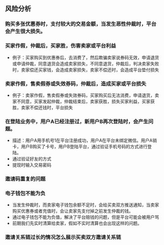 ## 风险分析

### 购买多张优惠券时，支付较大的交易金额，当发生恶性仲裁时，平台会产生很大损失。
### 买家作假，仲裁后，买家胜，伤害卖家或平台利益
- 例子：买家购买到优惠券后，去消费了，然后欺骗卖家说券码无效，申请退货或申请仲裁，同意退货会造成卖家损失，不同意退货，仲裁后，判决卖家失败时，卖家偿还买家钱，会造成卖家损失，卖家不偿还时，会造成平台垫付损失
### 卖家作假，售卖假券或失效券码，仲裁后，造成买家或平台损失
- 例子：卖家作假，售卖假券或失效券码，买家购买后无法消费，申请退货，卖家不同意，买家发起仲裁，仲裁结束后，卖家获胜，损失买家利益，买家获胜，卖家不偿还钱时，平台损失


### 在登陆业务中，用户A已经注册过，新用户B再次登陆时，会产生问题。
- 描述：用户A用手机号1在平台注册成功，用户A在平台未绑定微信。用户A销卡，用户B购买了卡号，用户B登陆平台，通过验证手机号码的方式进行登陆。
- 通过验证好友的方式
- 提现时输入交易密码

### 邀请码重复的问题

### 电子钱包不能为负
- 当发生仲裁时，而卖家电子钱包余额不足时，会给买卖双方推送通知，当卖家购买优惠券或者充值时，会让卖家先支付掉之前发生仲裁的钱。
- 通过电子钱包不能为负值，解决了平台赔钱的问题，但是平台可能会被用户骂
- 前期我们先实时清算给卖家，假如不实时清算也会出现这样的问题。

### 邀请关系链过长的情况怎么展示买卖双方邀请关系链

